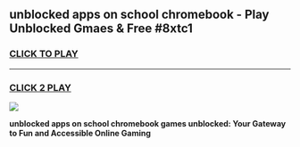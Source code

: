 
## unblocked apps on school chromebook - Play Unblocked Gmaes & Free #8xtc1
<h3>
<a href="https://news.freeplayer.one?title=unblocked_apps_on_school_chromebook&ref=24F">CLICK TO PLAY</a></h3>
<hr>

<h3>
<a href="https://news.freeplayer.one?title=unblocked_apps_on_school_chromebook&ref=24F">CLICK 2 PLAY</a>
  
</h3>

<a href="https://news.freeplayer.one?title=unblocked_apps_on_school_chromebook&ref=24F/"><img src="https://clearcache.store/games.png"></a>


**unblocked apps on school chromebook games unblocked: Your Gateway to Fun and Accessible Online Gaming**
